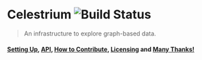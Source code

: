 Celestrium ![Build Status](https://travis-ci.org/jdhenke/celestrium.png?branch=master)
==========

> An infrastructure to explore graph-based data.

#### [Setting Up](https://github.com/jdhenke/celestrium/wiki/Using-Celestrium), [API](https://github.com/jdhenke/celestrium/wiki/API), [How to Contribute](./CONTRIBUTING.md), [Licensing](./LICENSE) and [Many Thanks!](./THANKS.md)
